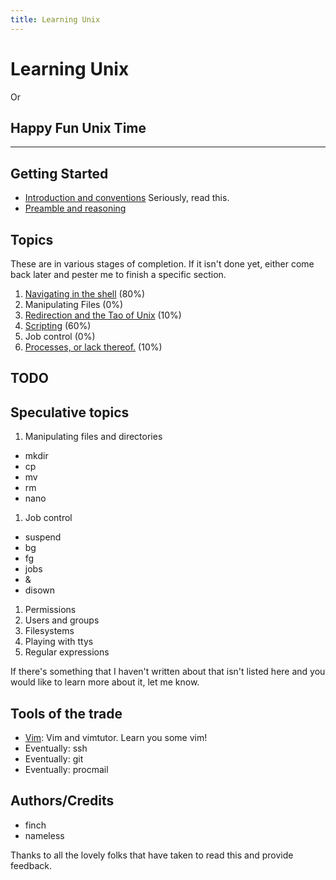 ```yaml
---
title: Learning Unix
---
```

Learning Unix
===================

Or

Happy Fun Unix Time
-------------------

- - -

Getting Started
---------------

 * [Introduction and conventions](introduction/) Seriously, read this.
 * [Preamble and reasoning](preamble/)

Topics
-----

These are in various stages of completion. If it isn't done yet, either come
back later and pester me to finish a specific section.

 1. [Navigating in the shell](navigation/) (80%)
 1. Manipulating Files (0%)
 1. [Redirection and the Tao of Unix](redirection/) (10%)
 1. [Scripting](scripting/) (60%)
 1. Job control (0%)
 1. [Processes, or lack thereof.](processes/) (10%)

TODO
----


Speculative topics
------------------

  1. Manipulating files and directories
   * mkdir
   * cp
   * mv
   * rm
   * nano
  1. Job control
   * suspend
   * bg
   * fg
   * jobs
   * &
   * disown
  1. Permissions
  1. Users and groups
  1. Filesystems
  1. Playing with ttys
  1. Regular expressions

If there's something that I haven't written about that isn't listed here and
you would like to learn more about it, let me know.

Tools of the trade
------------------

 - [Vim](tools/vim/): Vim and vimtutor. Learn you some vim!
 - Eventually: ssh
 - Eventually: git
 - Eventually: procmail

Authors/Credits
---------------

 * finch
 * nameless

Thanks to all the lovely folks that have taken to read this and provide
feedback.


